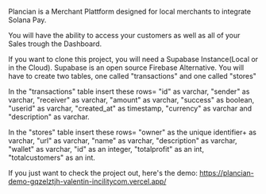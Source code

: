 Plancian is a Merchant Plattform designed for local merchants to integrate Solana Pay.

You will have the ability to access your customers as well as all of your Sales trough the Dashboard.

If you want to clone this project, you will need a Supabase Instance(Local or in the Cloud). Supabase is an open source Firebase Alternative.
You will have to create two tables, one called "transactions" and one called "stores"

In the "transactions" table insert these rows= "id" as varchar, "sender" as varchar, "receiver" as varchar, "amount" as varchar, "success" as boolean, "userid" as varchar, "created_at" as timestamp, "currency" as varchar and "description" as varchar.

In the "stores" table insert these rows= "owner" as the unique identifier+ as varchar, "url" as varchar, "name" as varchar, "description" as varchar, "wallet" as varchar, "id" as an integer, "totalprofit" as an int, "totalcustomers" as an int.

If you just want to check the project out, here's the demo: https://plancian-demo-gqzelztjh-valentin-incilitycom.vercel.app/


